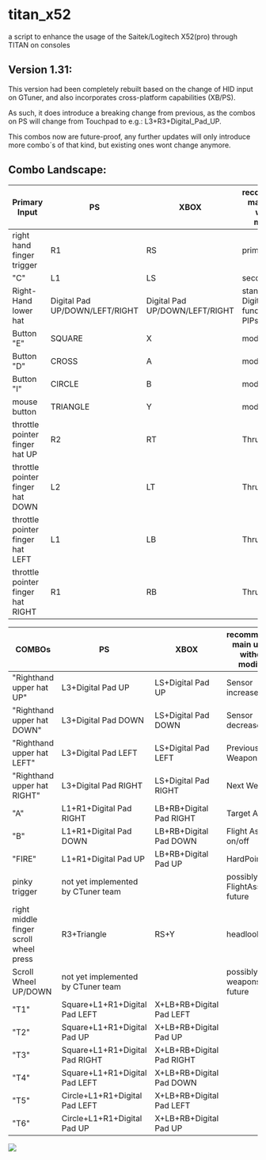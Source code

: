 # titan_x52

a script to enhance the usage of the Saitek/Logitech X52(pro) through TITAN on consoles

## Version 1.31:

This version had been completely rebuilt based on the change of HID input on GTuner, and also incorporates cross-platform capabilities (XB/PS).

As such, it does introduce a breaking change from previous, as the combos on PS will change from Touchpad to e.g.: L3+R3+Digital_Pad_UP.

This combos now are future-proof, any further updates will only introduce more combo´s of that kind, but existing ones wont change anymore.

## Combo Landscape:

| Primary Input | PS | XBOX | recommended main usage without modifier|
| - | - | - | - |
| right hand finger trigger | R1 | RS |primary fire|
| "C"  | L1 | LS |secondary fire|
| Right-Hand lower hat | Digital Pad UP/DOWN/LEFT/RIGHT | Digital Pad UP/DOWN/LEFT/RIGHT | standard Digital Pad functions/ PIPs|
| Button "E" | SQUARE | X |modifier|
| Button "D" | CROSS | A |modifier|
| Button "I" | CIRCLE | B |modifier|
|mouse button| TRIANGLE | Y | modifier|
| throttle pointer finger hat UP | R2 | RT |Thruster |
| throttle pointer finger hat DOWN | L2 | LT |Thruster |
| throttle pointer finger hat LEFT | L1 | LB |Thruster |
| throttle pointer finger hat RIGHT | R1 | RB |Thruster |


| COMBOs | PS | XBOX | recommended main usage without modifier|
| - | - | - | - |
| "Righthand upper hat UP" | L3+Digital Pad UP | LS+Digital Pad UP |Sensor increase|
| "Righthand upper hat DOWN" | L3+Digital Pad DOWN | LS+Digital Pad DOWN |Sensor decrease|
| "Righthand upper hat LEFT" | L3+Digital Pad LEFT | LS+Digital Pad LEFT |Previous Weapon|
| "Righthand upper hat RIGHT" | L3+Digital Pad RIGHT | LS+Digital Pad RIGHT |Next Weapon|
| "A" | L1+R1+Digital Pad RIGHT | LB+RB+Digital Pad RIGHT |Target Ahead|
| "B" | L1+R1+Digital Pad DOWN | LB+RB+Digital Pad DOWN |Flight Assist on/off|
| "FIRE" | L1+R1+Digital Pad UP | LB+RB+Digital Pad UP |HardPoints|
| pinky trigger | not yet implemented by CTuner team |   |possibly FlightAssist in future|
| right middle finger scroll wheel press | R3+Triangle | RS+Y |headlook|
| Scroll Wheel UP/DOWN | not yet implemented by CTuner team |   |possibly weapons in future|
| "T1" | Square+L1+R1+Digital Pad LEFT | X+LB+RB+Digital Pad LEFT ||
| "T2" | Square+L1+R1+Digital Pad UP | X+LB+RB+Digital Pad UP ||
| "T3" | Square+L1+R1+Digital Pad RIGHT | X+LB+RB+Digital Pad RIGHT ||
| "T4" | Square+L1+R1+Digital Pad LEFT | X+LB+RB+Digital Pad DOWN ||
| "T5" | Circle+L1+R1+Digital Pad LEFT | X+LB+RB+Digital Pad LEFT ||
| "T6" | Circle+L1+R1+Digital Pad UP | X+LB+RB+Digital Pad UP ||

![](https://miro.medium.com/max/1890/1*g8RhxUb9MDp_Ar002R6agQ.jpeg)
